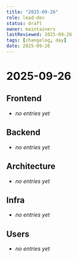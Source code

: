 ```yaml
---
title: "2025-09-26"
role: lead-dev
status: draft
owner: maintainers
lastReviewed: 2025-09-26
tags: [changelog, day]
date: 2025-09-26
---
```


# 2025-09-26

## Frontend
- _no entries yet_

## Backend
- _no entries yet_

## Architecture
- _no entries yet_

## Infra
- _no entries yet_

## Users
- _no entries yet_
